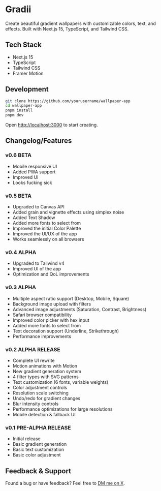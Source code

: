 # Gradii

Create beautiful gradient wallpapers with customizable colors, text, and effects. Built with Next.js 15, TypeScript, and Tailwind CSS.

## Tech Stack

- Next.js 15
- TypeScript
- Tailwind CSS
- Framer Motion

## Development

```bash
git clone https://github.com/yourusername/wallpaper-app
cd wallpaper-app
pnpm install
pnpm dev
```

Open [http://localhost:3000](http://localhost:3000) to start creating.

## Changelog/Features

### v0.6 BETA

- Mobile responsive UI
- Added PWA support
- Improved UI
- Looks fucking sick

### v0.5 BETA

- Upgraded to Canvas API
- Added grain and vignette effects using simplex noise
- Added Text Shadow
- Added more fonts to select from
- Improved the initial Color Palette
- Improved the UI/UX of the app
- Works seamlessly on all browsers

### v0.4 ALPHA

- Upgraded to Tailwind v4
- Improved UI of the app
- Optimization and QoL improvements

### v0.3 ALPHA

- Multiple aspect ratio support (Desktop, Mobile, Square)
- Background image upload with filters
- Advanced image adjustments (Saturation, Contrast, Brightness)
- Safari browser compatibility
- Improved color picker with hex input
- Added more fonts to select from
- Text decoration support (Underline, Strikethrough)
- Performance improvements

### v0.2 ALPHA RELEASE

- Complete UI rewrite
- Motion animations with Motion
- New gradient generation system
- 4 filter types with SVG patterns
- Text customization (6 fonts, variable weights)
- Color adjustment controls
- Resolution scale switching
- Undo/redo for gradient changes
- Blur intensity controls
- Performance optimizations for large resolutions
- Mobile detection & fallback UI

### v0.1 PRE-ALPHA RELEASE

- Initial release
- Basic gradient generation
- Basic text customization
- Basic color adjustment

## Feedback & Support

Found a bug or have feedback? Feel free to [DM me on X](https://x.com/kshvbgde).
